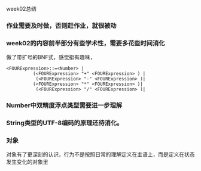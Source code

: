 week02总结
### 作业需要及时做，否则赶作业，就很被动

### week02的内容前半部分有些学术性，需要多花些时间消化
做了带扩号的BNF式，感觉挺有趣味，
```
<FOURExpression>::=<Number> |
          (<FOURExpression> "+" <FOURExpression> ) |
           (<FOURExpression> "-" <FOURExpression> )|
          (<FOURExpression> "*" <FOURExpression> )|
           (<FOURExpression> "/" <FOURExpression> )|
```
### Number中双精度浮点类型需要进一步理解

### String类型的UTF-8编码的原理还待消化。

### 对象
对象有了更深刻的认识，行为不是按照日常的理解定义在主语上，而是定义在状态发生变化的对象里
